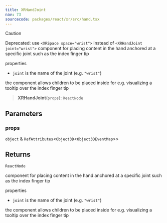 ```yaml
---
title: XRHandJoint
nav: 73
sourcecode: packages/react/xr/src/hand.tsx
---
```


> [!CAUTION]
> Deprecated: use `<XRSpace space="wrist">` instead of `<XRHandJoint joint="wrist">`
component for placing content in the hand anchored at a specific joint such as the index finger tip

properties
- `joint` is the name of the joint (e.g. `"wrist"`)

the component allows children to be placed inside for e.g. visualizing a tooltip over the index finger tip

> **XRHandJoint**(`props`): `ReactNode`

## Parameters

### props

`object` & `RefAttributes`\<`Object3D`\<`Object3DEventMap`\>\>

## Returns

`ReactNode`

component for placing content in the hand anchored at a specific joint such as the index finger tip

properties
- `joint` is the name of the joint (e.g. `"wrist"`)

the component allows children to be placed inside for e.g. visualizing a tooltip over the index finger tip
